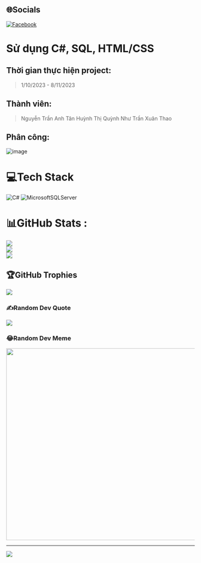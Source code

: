 



## 🌐Socials
[![Facebook](https://img.shields.io/badge/Facebook-%231877F2.svg?logo=Facebook&logoColor=white)](https://facebook.com/https://www.facebook.com/NgTrAhTn) 

# Sử dụng C#, SQL, HTML/CSS
## Thời gian thực hiện project: 
> 1/10/2023 - 8/11/2023
## Thành viên:
> Nguyễn Trần Anh Tân
> Huỳnh Thị Quỳnh Như
> Trần Xuân Thao
## Phân công:
![image](https://github.com/Suattackper/Quanlydocongnghe/assets/109893029/15db5fae-d89b-4737-8e13-2beee4a91395)
# 💻Tech Stack
![C#](https://img.shields.io/badge/c%23-%23239120.svg?style=for-the-badge&logo=c-sharp&logoColor=white) ![MicrosoftSQLServer](https://img.shields.io/badge/Microsoft%20SQL%20Sever-CC2927?style=for-the-badge&logo=microsoft%20sql%20server&logoColor=white)
# 📊GitHub Stats :
![](https://github-readme-stats.vercel.app/api?username=Suattackper&theme=radical&hide_border=false&include_all_commits=false&count_private=false)<br/>
![](https://github-readme-streak-stats.herokuapp.com/?user=Suattackper&theme=radical&hide_border=false)<br/>
![](https://github-readme-stats.vercel.app/api/top-langs/?username=Suattackper&theme=radical&hide_border=false&include_all_commits=false&count_private=false&layout=compact)

## 🏆GitHub Trophies
![](https://github-trophies.vercel.app/?username=Suattackper&theme=radical&no-frame=false&no-bg=false&margin-w=4)

### ✍️Random Dev Quote
![](https://quotes-github-readme.vercel.app/api?type=horizontal&theme=radical)

### 😂Random Dev Meme
<img src="https://random-memer.herokuapp.com/" width="512px"/>

---
[![](https://visitcount.itsvg.in/api?id=Suattackper&icon=0&color=0)](https://visitcount.itsvg.in)

